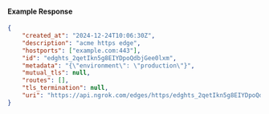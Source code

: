 <!-- Code generated for API Clients. DO NOT EDIT. -->

#### Example Response

```json
{
	"created_at": "2024-12-24T10:06:30Z",
	"description": "acme https edge",
	"hostports": ["example.com:443"],
	"id": "edghts_2qetIkn5g8EIYDpoQdbjGee0lxm",
	"metadata": "{\"environment\": \"production\"}",
	"mutual_tls": null,
	"routes": [],
	"tls_termination": null,
	"uri": "https://api.ngrok.com/edges/https/edghts_2qetIkn5g8EIYDpoQdbjGee0lxm"
}
```
